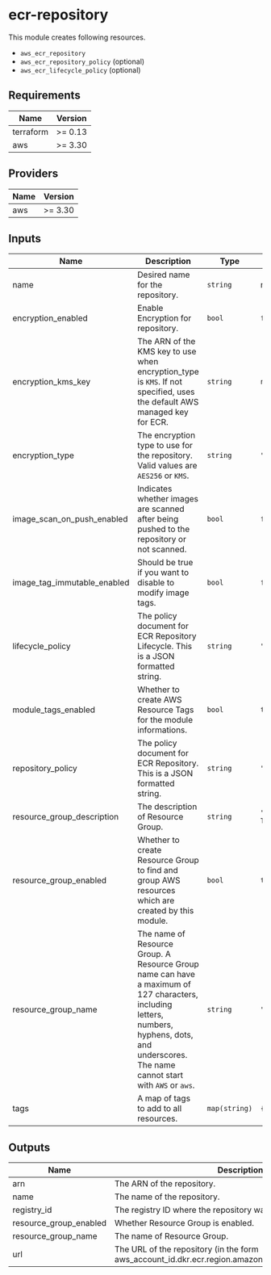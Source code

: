 # ecr-repository

This module creates following resources.

- `aws_ecr_repository`
- `aws_ecr_repository_policy` (optional)
- `aws_ecr_lifecycle_policy` (optional)

<!-- BEGINNING OF PRE-COMMIT-TERRAFORM DOCS HOOK -->
## Requirements

| Name | Version |
|------|---------|
| terraform | >= 0.13 |
| aws | >= 3.30 |

## Providers

| Name | Version |
|------|---------|
| aws | >= 3.30 |

## Inputs

| Name | Description | Type | Default | Required |
|------|-------------|------|---------|:--------:|
| name | Desired name for the repository. | `string` | n/a | yes |
| encryption\_enabled | Enable Encryption for repository. | `bool` | `false` | no |
| encryption\_kms\_key | The ARN of the KMS key to use when encryption\_type is `KMS`. If not specified, uses the default AWS managed key for ECR. | `string` | `null` | no |
| encryption\_type | The encryption type to use for the repository. Valid values are `AES256` or `KMS`. | `string` | `"AES256"` | no |
| image\_scan\_on\_push\_enabled | Indicates whether images are scanned after being pushed to the repository or not scanned. | `bool` | `false` | no |
| image\_tag\_immutable\_enabled | Should be true if you want to disable to modify image tags. | `bool` | `false` | no |
| lifecycle\_policy | The policy document for ECR Repository Lifecycle. This is a JSON formatted string. | `string` | `""` | no |
| module\_tags\_enabled | Whether to create AWS Resource Tags for the module informations. | `bool` | `true` | no |
| repository\_policy | The policy document for ECR Repository. This is a JSON formatted string. | `string` | `""` | no |
| resource\_group\_description | The description of Resource Group. | `string` | `"Managed by Terraform."` | no |
| resource\_group\_enabled | Whether to create Resource Group to find and group AWS resources which are created by this module. | `bool` | `true` | no |
| resource\_group\_name | The name of Resource Group. A Resource Group name can have a maximum of 127 characters, including letters, numbers, hyphens, dots, and underscores. The name cannot start with `AWS` or `aws`. | `string` | `""` | no |
| tags | A map of tags to add to all resources. | `map(string)` | `{}` | no |

## Outputs

| Name | Description |
|------|-------------|
| arn | The ARN of the repository. |
| name | The name of the repository. |
| registry\_id | The registry ID where the repository was created. |
| resource\_group\_enabled | Whether Resource Group is enabled. |
| resource\_group\_name | The name of Resource Group. |
| url | The URL of the repository (in the form aws\_account\_id.dkr.ecr.region.amazonaws.com/repositoryName). |

<!-- END OF PRE-COMMIT-TERRAFORM DOCS HOOK -->
